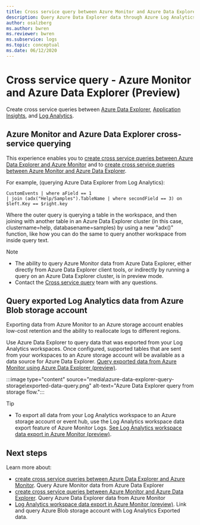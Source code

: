```yaml
---
title: Cross service query between Azure Monitor and Azure Data Explorer (preview)
description: Query Azure Data Explorer data through Azure Log Analytics tools vice versa to join and analyze all your data in one place.
author: osalzberg
ms.author: bwren
ms.reviewer: bwren
ms.subservice: logs
ms.topic: conceptual
ms.date: 06/12/2020
---
```


# Cross service query - Azure Monitor and Azure Data Explorer (Preview)
Create cross service queries between [Azure Data Explorer](https://docs.microsoft.com/azure/data-explorer/), [Application Insights](/azure/azure-monitor/app/app-insights-overview), and [Log Analytics](/azure/azure-monitor/platform/data-platform-logs).
## Azure Monitor and Azure Data Explorer cross-service querying
This experience enables you to [create cross service queries between Azure Data Explorer and Azure Monitor](https://docs.microsoft.com/azure/data-explorer/query-monitor-data) and to [create cross service queries between Azure Monitor and Azure Data Explorer](https://docs.microsoft.com/azure/azure-monitor/platform/azure-monitor-data-explorer-proxy).

For example, (querying Azure Data Explorer from Log Analytics):
```kusto
CustomEvents | where aField == 1
| join (adx("Help/Samples").TableName | where secondField == 3) on $left.Key == $right.key
```
Where the outer query is querying a table in the workspace, and then joining with another table in an Azure Data Explorer cluster (in this case, clustername=help, databasename=samples) by using a new "adx()" function, like how you can do the same to query another workspace from inside query text.

> [!NOTE]
> * The ability to query Azure Monitor data from Azure Data Explorer, either directly from Azure Data Explorer client tools, or indirectly by running a query on an Azure Data Explorer cluster, is in preview mode.
> * Contact the [Cross service query](mailto:adxproxy@microsoft.com) team with any questions.

## Query exported Log Analytics data from Azure Blob storage account

Exporting data from Azure Monitor to an Azure storage account enables low-cost retention and the ability to reallocate logs to different regions.

Use Azure Data Explorer to query data that was exported from your Log Analytics workspaces. Once configured, supported tables that are sent from your workspaces to an Azure storage account will be available as a data source for Azure Data Explorer. [Query exported data from Azure Monitor using Azure Data Explorer (preview)](https://docs.microsoft.com/azure/azure-monitor/platform/azure-data-explorer-query-storage).

:::image type="content" source="media\azure-data-explorer-query-storage\exported-data-query.png" alt-text="Azure Data Explorer query from storage flow.":::

>[!tip] 
> * To export all data from your Log Analytics workspace to an Azure storage account or event hub, use the Log Analytics workspace data export feature of Azure Monitor Logs. [See Log Analytics workspace data export in Azure Monitor (preview)](https://docs.microsoft.com/azure/data-explorer/query-monitor-data).

## Next steps
Learn more about:
* [create cross service queries between Azure Data Explorer and Azure Monitor](https://docs.microsoft.com/azure/data-explorer/query-monitor-data). Query Azure Monitor data from Azure Data Explorer
* [create cross service queries between Azure Monitor and Azure Data Explorer](https://docs.microsoft.com/azure/azure-monitor/platform/azure-monitor-data-explorer-proxy). Query Azure Data Explorer data from Azure Monitor
* [Log Analytics workspace data export in Azure Monitor (preview)](https://docs.microsoft.com/azure/data-explorer/query-monitor-data). Link and query Azure Blob storage account with Log Analytics Exported data.